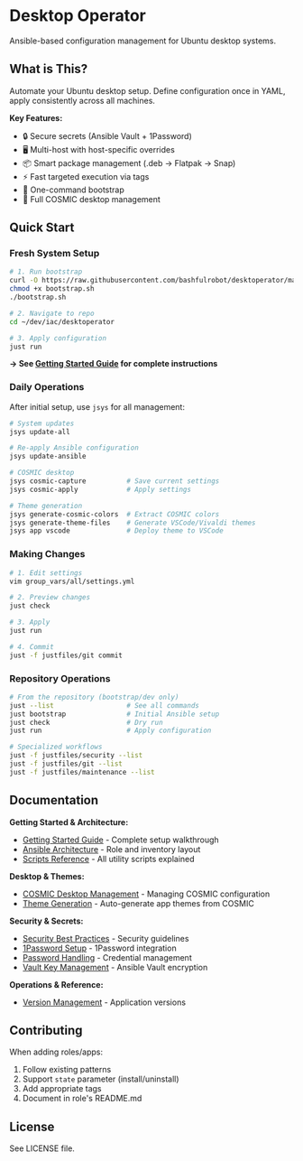 # Desktop Operator

Ansible-based configuration management for Ubuntu desktop systems.

## What is This?

Automate your Ubuntu desktop setup. Define configuration once in YAML, apply consistently across all machines.

**Key Features:**
- 🔒 Secure secrets (Ansible Vault + 1Password)
- 🖥️ Multi-host with host-specific overrides
- 📦 Smart package management (.deb → Flatpak → Snap)
- ⚡ Fast targeted execution via tags
- 🚀 One-command bootstrap
- 🎨 Full COSMIC desktop management

## Quick Start

### Fresh System Setup

```bash
# 1. Run bootstrap
curl -O https://raw.githubusercontent.com/bashfulrobot/desktoperator/main/scripts/bootstrap.sh
chmod +x bootstrap.sh
./bootstrap.sh

# 2. Navigate to repo
cd ~/dev/iac/desktoperator

# 3. Apply configuration
just run
```

**→ See [Getting Started Guide](extras/docs/getting-started.md) for complete instructions**

### Daily Operations

After initial setup, use `jsys` for all management:

```bash
# System updates
jsys update-all

# Re-apply Ansible configuration
jsys update-ansible

# COSMIC desktop
jsys cosmic-capture          # Save current settings
jsys cosmic-apply            # Apply settings

# Theme generation
jsys generate-cosmic-colors  # Extract COSMIC colors
jsys generate-theme-files    # Generate VSCode/Vivaldi themes
jsys app vscode              # Deploy theme to VSCode
```

### Making Changes

```bash
# 1. Edit settings
vim group_vars/all/settings.yml

# 2. Preview changes
just check

# 3. Apply
just run

# 4. Commit
just -f justfiles/git commit
```

### Repository Operations

```bash
# From the repository (bootstrap/dev only)
just --list                  # See all commands
just bootstrap               # Initial Ansible setup
just check                   # Dry run
just run                     # Apply configuration

# Specialized workflows
just -f justfiles/security --list
just -f justfiles/git --list
just -f justfiles/maintenance --list
```

## Documentation

**Getting Started & Architecture:**
- [Getting Started Guide](extras/docs/getting-started.md) - Complete setup walkthrough
- [Ansible Architecture](extras/docs/ansible-architecture.md) - Role and inventory layout
- [Scripts Reference](extras/docs/scripts.md) - All utility scripts explained

**Desktop & Themes:**
- [COSMIC Desktop Management](extras/docs/cosmic-desktop.md) - Managing COSMIC configuration
- [Theme Generation](extras/docs/theme-generation.md) - Auto-generate app themes from COSMIC

**Security & Secrets:**
- [Security Best Practices](extras/docs/security.md) - Security guidelines
- [1Password Setup](extras/docs/1password-setup.md) - 1Password integration
- [Password Handling](extras/docs/password-handling.md) - Credential management
- [Vault Key Management](extras/docs/vault-key-management.md) - Ansible Vault encryption

**Operations & Reference:**
- [Version Management](extras/docs/version-management.md) - Application versions

## Contributing

When adding roles/apps:
1. Follow existing patterns
2. Support `state` parameter (install/uninstall)
3. Add appropriate tags
4. Document in role's README.md

## License

See LICENSE file.
